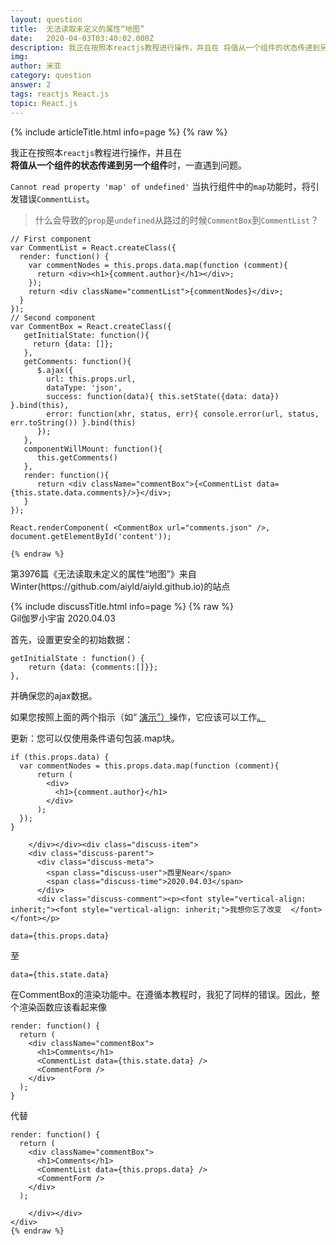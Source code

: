 ```yaml
---
layout: question
title:  无法读取未定义的属性“地图”
date:   2020-04-03T03:40:02.000Z
description: 我正在按照本reactjs教程进行操作，并且在 将值从一个组件的状态传递到另一个组件时，一直遇到问题。Cannot read property 'ma...
img: 
author: 米亚
category: question
answer: 2
tags: reactjs React.js
topic: React.js
---
```

<div class="article-root">
  <div class="article">
    {% include articleTitle.html info=page %}
    {% raw %}
    <div class="article-content"><p><font style="vertical-align: inherit;"><font style="vertical-align: inherit;">我正在按照本</font></font><code>reactjs</code><font style="vertical-align: inherit;"><font style="vertical-align: inherit;">教程进行操作，并且在</font></font><br> <strong><font style="vertical-align: inherit;"><font style="vertical-align: inherit;">将值从一个组件的状态传递到另一个组件</font></font></strong><font style="vertical-align: inherit;"><font style="vertical-align: inherit;">时，一直遇到问题</font><font style="vertical-align: inherit;">。</font></font><br></p>

<p><font style="vertical-align: inherit;"></font><code>Cannot read property 'map' of undefined'</code><font style="vertical-align: inherit;"><font style="vertical-align: inherit;"> 
当</font><font style="vertical-align: inherit;">执行组件中</font><font style="vertical-align: inherit;">的</font></font><code>map</code><font style="vertical-align: inherit;"><font style="vertical-align: inherit;">功能时，将</font><font style="vertical-align: inherit;">引发</font><font style="vertical-align: inherit;">错误</font></font><code>CommentList</code><font style="vertical-align: inherit;"><font style="vertical-align: inherit;">。</font></font></p>

<blockquote>
  <p><font style="vertical-align: inherit;"><font style="vertical-align: inherit;">什么会导致的</font></font><code>prop</code><font style="vertical-align: inherit;"><font style="vertical-align: inherit;">是</font></font><code>undefined</code><font style="vertical-align: inherit;"><font style="vertical-align: inherit;">从路过的时候</font></font><code>CommentBox</code><font style="vertical-align: inherit;"><font style="vertical-align: inherit;">到</font></font><code>CommentList</code><font style="vertical-align: inherit;"><font style="vertical-align: inherit;">？</font></font></p>
</blockquote>

<pre class="lang-js prettyprint-override"><code>// First component<font></font>
var CommentList = React.createClass({<font></font>
  render: function() {<font></font>
    var commentNodes = this.props.data.map(function (comment){<font></font>
      return &lt;div&gt;&lt;h1&gt;{comment.author}&lt;/h1&gt;&lt;/div&gt;;<font></font>
    });<font></font>
    return &lt;div className="commentList"&gt;{commentNodes}&lt;/div&gt;;<font></font>
  }<font></font>
});<font></font>
// Second component    <font></font>
var CommentBox = React.createClass({<font></font>
   getInitialState: function(){<font></font>
     return {data: []};<font></font>
   },<font></font>
   getComments: function(){<font></font>
      $.ajax({<font></font>
        url: this.props.url,<font></font>
        dataType: 'json',<font></font>
        success: function(data){ this.setState({data: data}) }.bind(this),<font></font>
        error: function(xhr, status, err){ console.error(url, status, err.toString()) }.bind(this)<font></font>
      });<font></font>
   },<font></font>
   componentWillMount: function(){<font></font>
      this.getComments()<font></font>
   },<font></font>
   render: function(){<font></font>
      return &lt;div className="commentBox"&gt;{&lt;CommentList data={this.state.data.comments}/&gt;}&lt;/div&gt;;<font></font>
   }<font></font>
});<font></font>
<font></font>
React.renderComponent( &lt;CommentBox url="comments.json" /&gt;, document.getElementById('content'));<font></font>
</code></pre></div>
    {% endraw %}
  </div>
  <p class="winter_mark">第3976篇《无法读取未定义的属性“地图”》来自Winter(https://github.com/aiyld/aiyld.github.io)的站点</p>
  <div class="discuss-wrapper">
    {% include discussTitle.html info=page %}
    {% raw %}
    <div class="discuss-list">
    <div class="discuss-item">
        <div class="discuss-parent">
          <div class="discuss-meta">
            <span class="discuss-user">Gil伽罗小宇宙</span>
            <span class="discuss-time">2020.04.03</span>
          </div>
          <div class="discuss-comment"><p><font style="vertical-align: inherit;"><font style="vertical-align: inherit;">首先，设置更安全的初始数据：</font></font></p>

<pre><code>getInitialState : function() {<font></font>
    return {data: {comments:[]}};<font></font>
},<font></font>
</code></pre>

<p><font style="vertical-align: inherit;"><font style="vertical-align: inherit;">并确保您的ajax数据。</font></font></p>

<p><font style="vertical-align: inherit;"><font style="vertical-align: inherit;">如果您按照上面的两个指示（如“ </font><a href="http://jsbin.com/hozamejo/1/edit"><font style="vertical-align: inherit;">演示”）</font></a><font style="vertical-align: inherit;">操作，它应该可以工作</font></font><a href="http://jsbin.com/hozamejo/1/edit"><font style="vertical-align: inherit;"><font style="vertical-align: inherit;">。</font></font></a></p>

<p><font style="vertical-align: inherit;"><font style="vertical-align: inherit;">更新：您可以仅使用条件语句包装.map块。</font></font></p>

<pre><code>if (this.props.data) {<font></font>
  var commentNodes = this.props.data.map(function (comment){<font></font>
      return (<font></font>
        &lt;div&gt;<font></font>
          &lt;h1&gt;{comment.author}&lt;/h1&gt;<font></font>
        &lt;/div&gt;<font></font>
      );<font></font>
  });<font></font>
}<font></font>
</code></pre></div>
        </div></div><div class="discuss-item">
        <div class="discuss-parent">
          <div class="discuss-meta">
            <span class="discuss-user">西里Near</span>
            <span class="discuss-time">2020.04.03</span>
          </div>
          <div class="discuss-comment"><p><font style="vertical-align: inherit;"><font style="vertical-align: inherit;">我想你忘了改变  </font></font></p>

<pre><code>data={this.props.data}
</code></pre>

<p><font style="vertical-align: inherit;"><font style="vertical-align: inherit;">至</font></font></p>

<pre><code>data={this.state.data}
</code></pre>

<p><font style="vertical-align: inherit;"><font style="vertical-align: inherit;">在CommentBox的渲染功能中。</font><font style="vertical-align: inherit;">在遵循本教程时，我犯了同样的错误。</font><font style="vertical-align: inherit;">因此，整个渲染函数应该看起来像</font></font></p>

<pre><code>render: function() {<font></font>
  return (<font></font>
    &lt;div className="commentBox"&gt;<font></font>
      &lt;h1&gt;Comments&lt;/h1&gt;<font></font>
      &lt;CommentList data={this.state.data} /&gt;<font></font>
      &lt;CommentForm /&gt;<font></font>
    &lt;/div&gt;<font></font>
  );<font></font>
}<font></font>
</code></pre>

<p><font style="vertical-align: inherit;"><font style="vertical-align: inherit;">代替 </font></font></p>

<pre><code>render: function() {<font></font>
  return (<font></font>
    &lt;div className="commentBox"&gt;<font></font>
      &lt;h1&gt;Comments&lt;/h1&gt;<font></font>
      &lt;CommentList data={this.props.data} /&gt;<font></font>
      &lt;CommentForm /&gt;<font></font>
    &lt;/div&gt;<font></font>
  );<font></font>
</code></pre></div>
        </div></div>
    </div>
    {% endraw %}
  </div>
<div>
